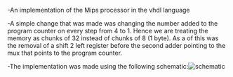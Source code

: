 -An implementation of the Mips processor in the vhdl language

-A simple change that was made was changing the number added to the program counter on every step from 4 to 1.
Hence we are treating the memory as chunks of 32 instead of chunks of 8 (1 byte).
As a of this was the removal of a shift 2 left register before the second adder pointing to the mux that points to the program counter.

-The implementation was made using the following schematic:![schematic](https://github.com/aristotelissifakis/Digital-Systems-Design/assets/158342268/ea1c1347-23c8-48dd-a2e8-00e74f70851e)
